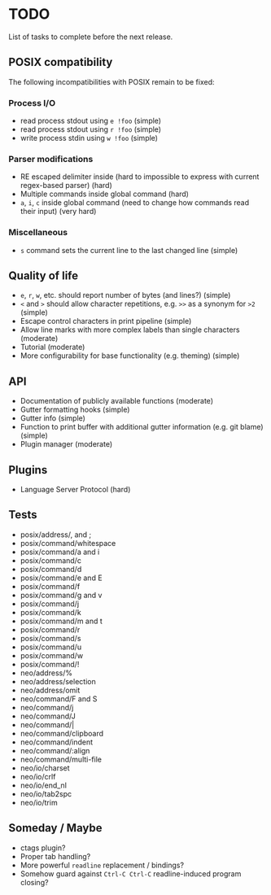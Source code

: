 # TODO

List of tasks to complete before the next release.

## POSIX compatibility

The following incompatibilities with POSIX remain to be fixed:

### Process I/O

- read process stdout using `e !foo` (simple)
- read process stdout using `r !foo` (simple)
- write process stdin using `w !foo` (simple)

### Parser modifications

- RE escaped delimiter inside (hard to impossible to express with current regex-based parser) (hard)
- Multiple commands inside global command (hard)
- `a`, `i`, `c` inside global command (need to change how commands read their input) (very hard)

### Miscellaneous

- `s` command sets the current line to the last changed line (simple)

## Quality of life

- `e`, `r`, `w`, etc. should report number of bytes (and lines?) (simple)
- `<` and `>` should allow character repetitions, e.g. `>>` as a synonym for `>2` (simple)
- Escape control characters in print pipeline (simple)
- Allow line marks with more complex labels than single characters (moderate)
- Tutorial (moderate)
- More configurability for base functionality (e.g. theming) (simple)

## API

- Documentation of publicly available functions (moderate)
- Gutter formatting hooks (simple)
- Gutter info (simple)
- Function to print buffer with additional gutter information (e.g. git blame) (simple)
- Plugin manager (moderate)

## Plugins

- Language Server Protocol (hard)

## Tests

- posix/address/, and ;
- posix/command/whitespace
- posix/command/a and i
- posix/command/c
- posix/command/d
- posix/command/e and E
- posix/command/f
- posix/command/g and v
- posix/command/j
- posix/command/k
- posix/command/m and t
- posix/command/r
- posix/command/s
- posix/command/u
- posix/command/w
- posix/command/!
- neo/address/%
- neo/address/selection
- neo/address/omit
- neo/command/F and S
- neo/command/j
- neo/command/J
- neo/command/|
- neo/command/clipboard
- neo/command/indent
- neo/command/:align
- neo/command/multi-file
- neo/io/charset
- neo/io/crlf
- neo/io/end_nl
- neo/io/tab2spc
- neo/io/trim

## Someday / Maybe

- ctags plugin?
- Proper tab handling?
- More powerful `readline` replacement / bindings?
- Somehow guard against `Ctrl-C Ctrl-C` readline-induced program closing?
